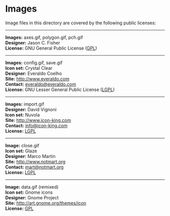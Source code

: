 Images
======

Image files in this directory are covered by the following public licenses:

[gpl]: http://www.gnu.org/copyleft/gpl.html "GPL"
[lgpl]: http://www.gnu.org/licenses/lgpl.html "LGPL"
[cc]: http://creativecommons.org/licenses/by-nc/3.0 "Creative Commons"

- - -

**Images:** axes.gif, polygon.gif, pch.gif  
**Designer:** Jason C. Fisher  
**License:** GNU General Public License ([GPL][gpl])

- - -

**Images:** config.gif, save.gif  
**Icon set:** Crystal Clear  
**Designer:** Everaldo Coelho  
**Site:** <http://www.everaldo.com>  
**Contact:** <everaldo@everaldo.com></code>  
**License:** GNU Lesser General Public License ([LGPL][lgpl])

- - -

**Images:** import.gif  
**Designer:** David Vignoni  
**Icon set:** Nuvola  
**Site:** <http://www.icon-king.com>  
**Contact:** <info@icon-king.com></code>  
**License:** [LGPL][lgpl]

- - -

**Image:** close.gif  
**Icon set:** Glaze  
**Designer:** Marco Martin  
**Site:** <http://www.notmart.org>  
**Contact:** <mart@notmart.org></code>  
**License:** [LGPL][lgpl]

- - -

**Image:** data.gif (remixed)  
**Icon set:** Gnome icons  
**Designer:** Gnome Project  
**Site:** <http://art.gnome.org/themes/icon>  
**License:** [GPL][gpl]
